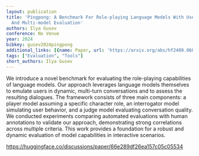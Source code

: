 ```yaml
---
layout: publication
title: 'Pingpong: A Benchmark For Role-playing Language Models With User Emulation
  And Multi-model Evaluation'
authors: Ilya Gusev
conference: No Venue
year: 2024
bibkey: gusev2024pingpong
additional_links: [{name: Paper, url: 'https://arxiv.org/abs/hf2409.06820'}]
tags: ["Evaluation", "Tools"]
short_authors: Ilya Gusev
---
```

We introduce a novel benchmark for evaluating the role-playing capabilities of language models. Our approach leverages language models themselves to emulate users in dynamic, multi-turn conversations and to assess the resulting dialogues. The framework consists of three main components: a player model assuming a specific character role, an interrogator model simulating user behavior, and a judge model evaluating conversation quality. We conducted experiments comparing automated evaluations with human annotations to validate our approach, demonstrating strong correlations across multiple criteria. This work provides a foundation for a robust and dynamic evaluation of model capabilities in interactive scenarios.

https://huggingface.co/discussions/paper/66e289df26ea157c05c05534